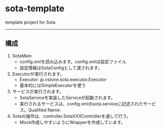 # sota-template
template project for Sota

----

## 構成

1. SotaMain
    * config.xmlを読み込みます。config.xmlは設定ファイル
    * 設定情報はSotaConfigとして渡されます。
2. Executorが実行されます。
    * Executor: jp.vstone.sota.executor.Executor
    * 基本的にはSimpleExecutorを使う
3. サービスが実行されます。
    * SotaServiceを実装したServiceが起動されます。
    * 実行されるサービスは、config.xmlのsota.serviceに記述されたサービス。Qualified Name.
4. Sotaの操作は、controller.SotaXXXControllerを通して行う。
    * Mock作成しやすいようにWrapperを作成しています。
    